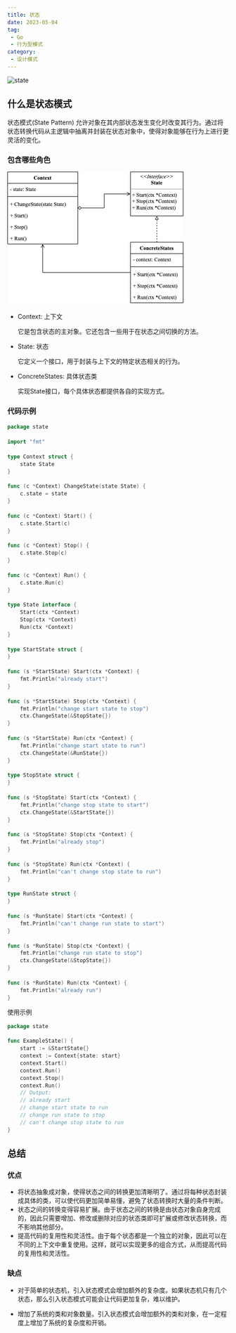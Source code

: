 ```yaml
---
title: 状态
date: 2023-05-04
tag:
 - Go
 - 行为型模式
category:
 - 设计模式
---
```


![state](https://refactoringguru.cn/images/patterns/content/state/state-zh-2x.png)

<!-- more -->

## 什么是状态模式

状态模式(State Pattern) 允许对象在其内部状态发生变化时改变其行为。通过将状态转换代码从主逻辑中抽离并封装在状态对象中，使得对象能够在行为上进行更灵活的变化。

### 包含哪些角色

![state](../images/state.png)

- Context: 上下文

  它是包含状态的主对象。它还包含一些用于在状态之间切换的方法。

- State: 状态

  它定义一个接口，用于封装与上下文的特定状态相关的行为。

- ConcreteStates: 具体状态类

  实现State接口，每个具体状态都提供各自的实现方式。

### 代码示例

```go
package state

import "fmt"

type Context struct {
	state State
}

func (c *Context) ChangeState(state State) {
	c.state = state
}

func (c *Context) Start() {
	c.state.Start(c)
}

func (c *Context) Stop() {
	c.state.Stop(c)
}

func (c *Context) Run() {
	c.state.Run(c)
}

type State interface {
	Start(ctx *Context)
	Stop(ctx *Context)
	Run(ctx *Context)
}

type StartState struct {
}

func (s *StartState) Start(ctx *Context) {
	fmt.Println("already start")
}

func (s *StartState) Stop(ctx *Context) {
	fmt.Println("change start state to stop")
	ctx.ChangeState(&StopState{})
}

func (s *StartState) Run(ctx *Context) {
	fmt.Println("change start state to run")
	ctx.ChangeState(&RunState{})
}

type StopState struct {
}

func (s *StopState) Start(ctx *Context) {
	fmt.Println("change stop state to start")
	ctx.ChangeState(&StartState{})
}

func (s *StopState) Stop(ctx *Context) {
	fmt.Println("already stop")
}

func (s *StopState) Run(ctx *Context) {
	fmt.Println("can't change stop state to run")
}

type RunState struct {
}

func (s *RunState) Start(ctx *Context) {
	fmt.Println("can't change run state to start")
}

func (s *RunState) Stop(ctx *Context) {
	fmt.Println("change run state to stop")
	ctx.ChangeState(&StopState{})
}

func (s *RunState) Run(ctx *Context) {
	fmt.Println("already run")
}
```

使用示例

```go
package state

func ExampleState() {
	start := &StartState{}
	context := Context{state: start}
	context.Start()
	context.Run()
	context.Stop()
	context.Run()
	// Output:
	// already start
	// change start state to run
	// change run state to stop
	// can't change stop state to run
}
```

## 总结

### 优点

- 将状态抽象成对象，使得状态之间的转换更加清晰明了。通过将每种状态封装成具体的类，可以使代码更加简单易懂，避免了状态转换时大量的条件判断。
- 状态之间的转换变得容易扩展。由于状态之间的转换是由状态对象自身完成的，因此只需要增加、修改或删除对应的状态类即可扩展或修改状态转换，而不影响其他部分。
- 提高代码的复用性和灵活性。由于每个状态都是一个独立的对象，因此可以在不同的上下文中重复使用。这样，就可以实现更多的组合方式，从而提高代码的复用性和灵活性。

### 缺点

- 对于简单的状态机，引入状态模式会增加额外的复杂度。如果状态机只有几个状态，那么引入状态模式可能会让代码更加复杂，难以维护。

- 增加了系统的类和对象数量。引入状态模式会增加额外的类和对象，在一定程度上增加了系统的复杂度和开销。
  